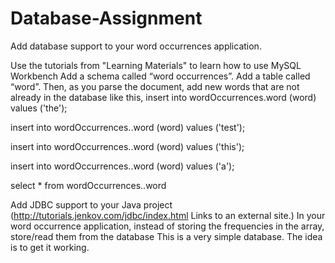 # Database-Assignment

Add database support to your word occurrences application.

Use the tutorials from "Learning Materials" to learn how to use MySQL Workbench
Add a schema called “word occurrences”. Add a table called “word”. Then, as you parse the document, add new words that are not already in the database like this,
insert into wordOccurrences.word (word) values ('the');

insert into wordOccurrences..word (word) values ('test');

insert into wordOccurrences..word (word) values ('this');

insert into wordOccurrences..word (word) values ('a');

select * from wordOccurrences..word

Add JDBC support to your Java project (http://tutorials.jenkov.com/jdbc/index.html Links to an external site.)
In your word occurrence application, instead of storing the frequencies in the array, store/read them from the database
This is a very simple database. The idea is to get it working.
